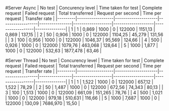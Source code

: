 #Server Async
| No test | Concurency level | Time taken for test | Complete request | Failed request | Total transferred | Request per second | Time per request | Transfer rate |
|---------|------------------|---------------------|------------------|----------------|-------------------|--------------------|------------------|---------------|
| 1       | 1                | 0,869               | 1000             | 0              | 122000            | 1151,13            | 0,869            | 137,15        |
| 2       | 50               | 0,906               | 1000             | 0              | 122000            | 1104,25            | 45,279           | 131,56        |
| 3       | 100              | 0,956               | 1000             | 0              | 122000            | 1046,37            | 95,569           | 124,66        |
| 4       | 500              | 0,926               | 1000             | 0              | 122000            | 1079,76            | 463,068          | 128,64        |
| 5       | 1000             | 1,877               | 1000             | 0              | 122000            | 532,63             | 1877,478         | 63,46         |

#Server Thread
| No test | Concurency level | Time taken for test | Complete request | Failed request | Total transferred | Request per second | Time per request | Transfer rate |
|---------|------------------|---------------------|------------------|----------------|-------------------|--------------------|------------------|---------------|
| 1       | 1                | 1,522               | 1000             | 0              | 122000            | 657,12             | 1,522            | 78,29         |
| 2       | 50               | 1,487               | 1000             | 0              | 122000            | 672,56             | 74,343           | 80,13         |
| 3       | 100              | 1,513               | 1000             | 0              | 122000            | 661,09             | 151,265          | 78,76         |
| 4       | 500              | 1,021               | 1000             | 0              | 122000            | 979,18             | 510,631          | 116,66        |
| 5       | 1000             | 7,687               | 1000             | 0              | 122000            | 130,09             | 7686,970         | 15,50         |